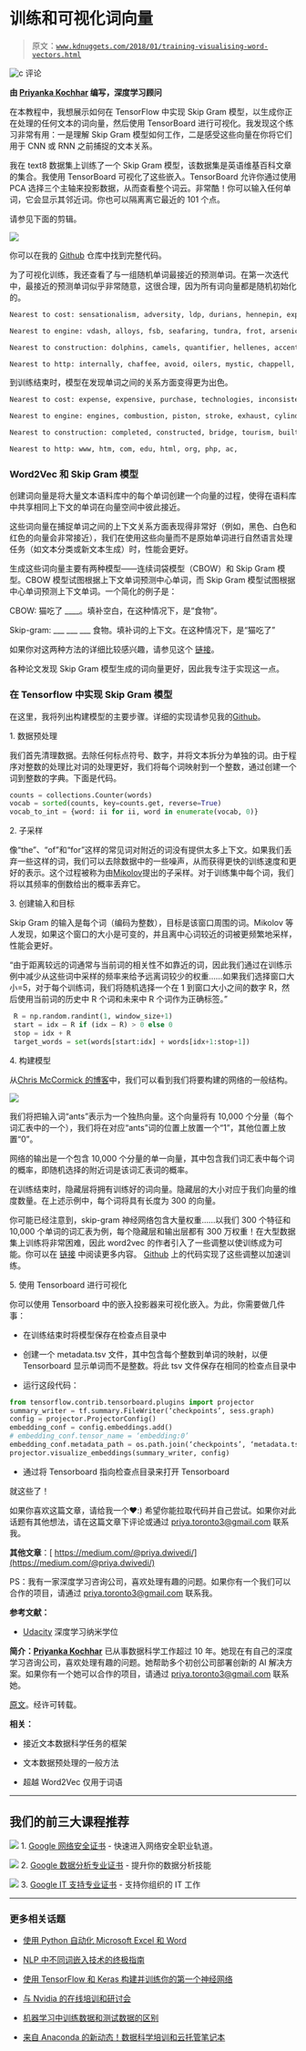 # 训练和可视化词向量

> 原文：[`www.kdnuggets.com/2018/01/training-visualising-word-vectors.html`](https://www.kdnuggets.com/2018/01/training-visualising-word-vectors.html)

![c](img/3d9c022da2d331bb56691a9617b91b90.png) 评论

**由 [Priyanka Kochhar](https://github.com/priya-dwivedi) 编写，深度学习顾问**

在本教程中，我想展示如何在 TensorFlow 中实现 Skip Gram 模型，以生成你正在处理的任何文本的词向量，然后使用 TensorBoard 进行可视化。我发现这个练习非常有用：一是理解 Skip Gram 模型如何工作，二是感受这些向量在你将它们用于 CNN 或 RNN 之前捕捉的文本关系。

我在 text8 数据集上训练了一个 Skip Gram 模型，该数据集是英语维基百科文章的集合。我使用 TensorBoard 可视化了这些嵌入。TensorBoard 允许你通过使用 PCA 选择三个主轴来投影数据，从而查看整个词云。非常酷！你可以输入任何单词，它会显示其邻近词。你也可以隔离离它最近的 101 个点。

请参见下面的剪辑。

![](img/95e7808cb6d9ccfb709d13388288fc97.png)

你可以在我的 [Github](https://github.com/priya-dwivedi/Deep-Learning/blob/master/word2vec_skipgram/Skip-Grams-Solution.ipynb) 仓库中找到完整代码。

为了可视化训练，我还查看了与一组随机单词最接近的预测单词。在第一次迭代中，最接近的预测单词似乎非常随意，这很合理，因为所有词向量都是随机初始化的。

```py
Nearest to cost: sensationalism, adversity, ldp, durians, hennepin, expound, skylark, wolfowitz,

Nearest to engine: vdash, alloys, fsb, seafaring, tundra, frot, arsenic, invalidate,

Nearest to construction: dolphins, camels, quantifier, hellenes, accents, contemporary, colm, cyprian,

Nearest to http: internally, chaffee, avoid, oilers, mystic, chappell, vascones, cruciger,
```

到训练结束时，模型在发现单词之间的关系方面变得更为出色。

```py
Nearest to cost: expense, expensive, purchase, technologies, inconsistent, part, dollars, commercial,

Nearest to engine: engines, combustion, piston, stroke, exhaust, cylinder, jet, thrust,

Nearest to construction: completed, constructed, bridge, tourism, built, materials, building, designed,

Nearest to http: www, htm, com, edu, html, org, php, ac,
```

### Word2Vec 和 Skip Gram 模型

创建词向量是将大量文本语料库中的每个单词创建一个向量的过程，使得在语料库中共享相同上下文的单词在向量空间中彼此接近。

这些词向量在捕捉单词之间的上下文关系方面表现得非常好（例如，黑色、白色和红色的向量会非常接近），我们在使用这些向量而不是原始单词进行自然语言处理任务（如文本分类或新文本生成）时，性能会更好。

生成这些词向量主要有两种模型——连续词袋模型（CBOW）和 Skip Gram 模型。CBOW 模型试图根据上下文单词预测中心单词，而 Skip Gram 模型试图根据中心单词预测上下文单词。一个简化的例子是：

CBOW: 猫吃了 ____。填补空白，在这种情况下，是“食物”。

Skip-gram: ___ ___ ___ 食物。填补词的上下文。在这种情况下，是“猫吃了”

如果你对这两种方法的详细比较感兴趣，请参见这个 [链接](https://iksinc.wordpress.com/tag/continuous-bag-of-words-cbow/)。

各种论文发现 Skip Gram 模型生成的词向量更好，因此我专注于实现这一点。

### 在 Tensorflow 中实现 Skip Gram 模型

在这里，我将列出构建模型的主要步骤。详细的实现请参见我的[Github](https://github.com/priya-dwivedi/Deep-Learning/blob/master/word2vec_skipgram/Skip-Grams-Solution.ipynb)。

1\. 数据预处理

我们首先清理数据。去除任何标点符号、数字，并将文本拆分为单独的词。由于程序对整数的处理比对词的处理更好，我们将每个词映射到一个整数，通过创建一个词到整数的字典。下面是代码。

```py
counts = collections.Counter(words)
vocab = sorted(counts, key=counts.get, reverse=True)
vocab_to_int = {word: ii for ii, word in enumerate(vocab, 0)}
```

2\. 子采样

像“the”、“of”和“for”这样的常见词对附近的词没有提供太多上下文。如果我们丢弃一些这样的词，我们可以去除数据中的一些噪声，从而获得更快的训练速度和更好的表示。这个过程被称为由[Mikolov](https://arxiv.org/pdf/1301.3781.pdf)提出的子采样。对于训练集中每个词，我们将以其频率的倒数给出的概率丢弃它。

3\. 创建输入和目标

Skip Gram 的输入是每个词（编码为整数），目标是该窗口周围的词。Mikolov 等人发现，如果这个窗口的大小是可变的，并且离中心词较近的词被更频繁地采样，性能会更好。

“由于距离较远的词通常与当前词的相关性不如靠近的词，因此我们通过在训练示例中减少从这些词中采样的频率来给予远离词较少的权重……如果我们选择窗口大小=5，对于每个训练词，我们将随机选择一个在 1 到窗口大小之间的数字 R，然后使用当前词的历史中 R 个词和未来中 R 个词作为正确标签。”

```py
 R = np.random.randint(1, window_size+1)
 start = idx — R if (idx — R) > 0 else 0
 stop = idx + R
 target_words = set(words[start:idx] + words[idx+1:stop+1])
```

4\. 构建模型

从[Chris McCormick 的博客](http://mccormickml.com/2016/04/19/word2vec-tutorial-the-skip-gram-model/)中，我们可以看到我们将要构建的网络的一般结构。

![](img/968c128d8ca16ad61a212372dd92165f.png)

我们将把输入词“ants”表示为一个独热向量。这个向量将有 10,000 个分量（每个词汇表中的一个），我们将在对应“ants”词的位置上放置一个“1”，其他位置上放置“0”。

网络的输出是一个包含 10,000 个分量的单一向量，其中包含我们词汇表中每个词的概率，即随机选择的附近词是该词汇表词的概率。

在训练结束时，隐藏层将拥有训练好的词向量。隐藏层的大小对应于我们向量的维度数量。在上述示例中，每个词将具有长度为 300 的向量。

你可能已经注意到，skip-gram 神经网络包含大量权重……以我们 300 个特征和 10,000 个单词的词汇表为例，每个隐藏层和输出层都有 300 万权重！在大型数据集上训练将非常困难，因此 word2vec 的作者引入了一些调整以使训练成为可能。你可以在 [链接](http://mccormickml.com/2017/01/11/word2vec-tutorial-part-2-negative-sampling/) 中阅读更多内容。 [Github](https://github.com/priya-dwivedi/Deep-Learning/blob/master/word2vec_skipgram/Skip-Grams-Solution.ipynb) 上的代码实现了这些调整以加速训练。

5\. 使用 Tensorboard 进行可视化

你可以使用 Tensorboard 中的嵌入投影器来可视化嵌入。为此，你需要做几件事：

+   在训练结束时将模型保存在检查点目录中

+   创建一个 metadata.tsv 文件，其中包含每个整数到单词的映射，以便 Tensorboard 显示单词而不是整数。将此 tsv 文件保存在相同的检查点目录中

+   运行这段代码：

```py
from tensorflow.contrib.tensorboard.plugins import projector
summary_writer = tf.summary.FileWriter(‘checkpoints’, sess.graph)
config = projector.ProjectorConfig()
embedding_conf = config.embeddings.add()
# embedding_conf.tensor_name = ‘embedding:0’
embedding_conf.metadata_path = os.path.join(‘checkpoints’, ‘metadata.tsv’)
projector.visualize_embeddings(summary_writer, config)
```

+   通过将 Tensorboard 指向检查点目录来打开 Tensorboard

就这些了！

如果你喜欢这篇文章，请给我一个❤️:) 希望你能拉取代码并自己尝试。如果你对此话题有其他想法，请在这篇文章下评论或通过 priya.toronto3@gmail.com 联系我。

**其他文章**：[ https://medium.com/@priya.dwivedi/](https://medium.com/@priya.dwivedi/)

PS：我有一家深度学习咨询公司，喜欢处理有趣的问题。如果你有一个我们可以合作的项目，请通过 priya.toronto3@gmail.com 联系我。

**参考文献：**

+   [Udacity](https://www.udacity.com/) 深度学习纳米学位

**简介：[Priyanka Kochhar](https://github.com/priya-dwivedi)** 已从事数据科学工作超过 10 年。她现在有自己的深度学习咨询公司，喜欢处理有趣的问题。她帮助多个初创公司部署创新的 AI 解决方案。如果你有一个她可以合作的项目，请通过 priya.toronto3@gmail.com 联系她。

[原文](https://towardsdatascience.com/training-and-visualising-word-vectors-2f946c6430f8)。经许可转载。

**相关：**

+   接近文本数据科学任务的框架

+   文本数据预处理的一般方法

+   超越 Word2Vec 仅用于词语

* * *

## 我们的前三大课程推荐

![](img/0244c01ba9267c002ef39d4907e0b8fb.png) 1\. [Google 网络安全证书](https://www.kdnuggets.com/google-cybersecurity) - 快速进入网络安全职业轨道。

![](img/e225c49c3c91745821c8c0368bf04711.png) 2\. [Google 数据分析专业证书](https://www.kdnuggets.com/google-data-analytics) - 提升你的数据分析技能

![](img/0244c01ba9267c002ef39d4907e0b8fb.png) 3\. [Google IT 支持专业证书](https://www.kdnuggets.com/google-itsupport) - 支持你组织的 IT 工作

* * *

### 更多相关话题

+   [使用 Python 自动化 Microsoft Excel 和 Word](https://www.kdnuggets.com/2021/08/automate-microsoft-excel-word-python.html)

+   [NLP 中不同词嵌入技术的终极指南](https://www.kdnuggets.com/2021/11/guide-word-embedding-techniques-nlp.html)

+   [使用 TensorFlow 和 Keras 构建并训练你的第一个神经网络](https://www.kdnuggets.com/2023/05/building-training-first-neural-network-tensorflow-keras.html)

+   [与 Nvidia 的在线培训和研讨会](https://www.kdnuggets.com/2022/07/online-training-workshops-nvidia.html)

+   [机器学习中训练数据和测试数据的区别](https://www.kdnuggets.com/2022/08/difference-training-testing-data-machine-learning.html)

+   [来自 Anaconda 的新动态！数据科学培训和云托管笔记本](https://www.kdnuggets.com/2022/11/anaconda-new-anaconda-data-science-training-cloud-hosted-notebooks.html)
